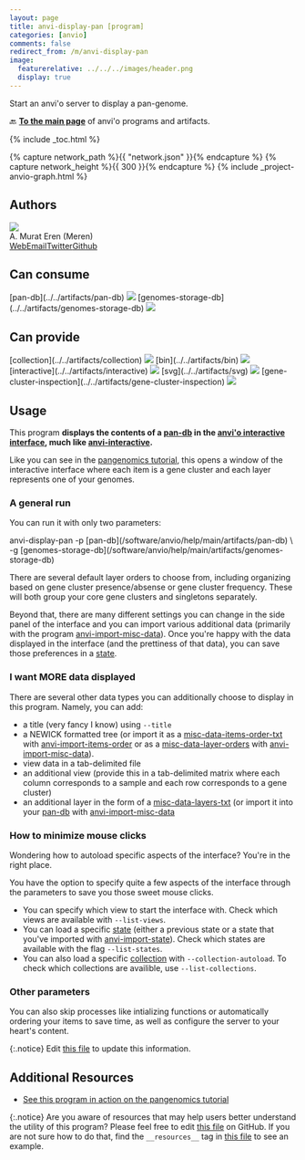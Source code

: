 ```yaml
---
layout: page
title: anvi-display-pan [program]
categories: [anvio]
comments: false
redirect_from: /m/anvi-display-pan
image:
  featurerelative: ../../../images/header.png
  display: true
---
```


Start an anvi&#x27;o server to display a pan-genome.

🔙 **[To the main page](../../)** of anvi'o programs and artifacts.


{% include _toc.html %}
<div id="svg" class="subnetwork"></div>
{% capture network_path %}{{ "network.json" }}{% endcapture %}
{% capture network_height %}{{ 300 }}{% endcapture %}
{% include _project-anvio-graph.html %}


## Authors

<div class="page-author"><div class="page-author-info"><div class="page-person-photo"><img class="page-person-photo-img" src="../../images/authors/meren.jpg" /></div><div class="page-person-info-box"><span class="page-author-name">A. Murat Eren (Meren)</span><div class="page-author-social-box"><a href="http://meren.org" class="person-social" target="_blank"><i class="fa fa-fw fa-home"></i>Web</a><a href="mailto:a.murat.eren@gmail.com" class="person-social" target="_blank"><i class="fa fa-fw fa-envelope-square"></i>Email</a><a href="http://twitter.com/merenbey" class="person-social" target="_blank"><i class="fa fa-fw fa-twitter-square"></i>Twitter</a><a href="http://github.com/meren" class="person-social" target="_blank"><i class="fa fa-fw fa-github"></i>Github</a></div></div></div></div>



## Can consume


<p style="text-align: left" markdown="1"><span class="artifact-r">[pan-db](../../artifacts/pan-db) <img src="../../images/icons/DB.png" class="artifact-icon-mini" /></span> <span class="artifact-r">[genomes-storage-db](../../artifacts/genomes-storage-db) <img src="../../images/icons/DB.png" class="artifact-icon-mini" /></span></p>


## Can provide


<p style="text-align: left" markdown="1"><span class="artifact-p">[collection](../../artifacts/collection) <img src="../../images/icons/COLLECTION.png" class="artifact-icon-mini" /></span> <span class="artifact-p">[bin](../../artifacts/bin) <img src="../../images/icons/BIN.png" class="artifact-icon-mini" /></span> <span class="artifact-p">[interactive](../../artifacts/interactive) <img src="../../images/icons/DISPLAY.png" class="artifact-icon-mini" /></span> <span class="artifact-p">[svg](../../artifacts/svg) <img src="../../images/icons/SVG.png" class="artifact-icon-mini" /></span> <span class="artifact-p">[gene-cluster-inspection](../../artifacts/gene-cluster-inspection) <img src="../../images/icons/DISPLAY.png" class="artifact-icon-mini" /></span></p>


## Usage


This program **displays the contents of a <span class="artifact-n">[pan-db](/software/anvio/help/main/artifacts/pan-db)</span> in the [anvi'o interactive interface](http://merenlab.org/2016/02/27/the-anvio-interactive-interface//#using-the-anvio-interactive-interface), much like <span class="artifact-n">[anvi-interactive](/software/anvio/help/main/programs/anvi-interactive)</span>.**

Like you can see in the [pangenomics tutorial](http://merenlab.org/2016/11/08/pangenomics-v2/#displaying-the-pan-genome), this opens a window of the interactive interface where each item is a gene cluster and each layer represents one of your genomes. 

### A general run 

You can run it with only two parameters: 

<div class="codeblock" markdown="1">
anvi&#45;display&#45;pan &#45;p <span class="artifact&#45;n">[pan&#45;db](/software/anvio/help/main/artifacts/pan&#45;db)</span> \
                 &#45;g <span class="artifact&#45;n">[genomes&#45;storage&#45;db](/software/anvio/help/main/artifacts/genomes&#45;storage&#45;db)</span> 
</div>

There are several default layer orders to choose from, including organizing based on gene cluster presence/absense or gene cluster frequency. These will both group your core gene clusters and singletons separately. 

Beyond that, there are many different settings you can change in the side panel of the interface and you can import various additional data (primarily with the program <span class="artifact-n">[anvi-import-misc-data](/software/anvio/help/main/programs/anvi-import-misc-data)</span>). Once you're happy with the data displayed in the interface (and the prettiness of that data), you can  save those preferences in a <span class="artifact-n">[state](/software/anvio/help/main/artifacts/state)</span>. 

### I want MORE data displayed 

There are several other data types you can additionally choose to display in this program. Namely, you can add:

- a title (very fancy I know) using `--title` 
- a NEWICK formatted tree (or import it as a <span class="artifact-n">[misc-data-items-order-txt](/software/anvio/help/main/artifacts/misc-data-items-order-txt)</span> with <span class="artifact-n">[anvi-import-items-order](/software/anvio/help/main/programs/anvi-import-items-order)</span> or as a <span class="artifact-n">[misc-data-layer-orders](/software/anvio/help/main/artifacts/misc-data-layer-orders)</span> with <span class="artifact-n">[anvi-import-misc-data](/software/anvio/help/main/programs/anvi-import-misc-data)</span>). 
- view data in a tab-delimited file
- an additional view (provide this in a tab-delimited matrix where each column corresponds to a sample and each row corresponds to a gene cluster)
- an additional layer in the form of a <span class="artifact-n">[misc-data-layers-txt](/software/anvio/help/main/artifacts/misc-data-layers-txt)</span> (or import it into your <span class="artifact-n">[pan-db](/software/anvio/help/main/artifacts/pan-db)</span> with <span class="artifact-n">[anvi-import-misc-data](/software/anvio/help/main/programs/anvi-import-misc-data)</span>

### How to minimize mouse clicks 

Wondering how to autoload specific aspects of the interface? You're in the right place. 

You have the option to specify quite a few aspects of the interface through the parameters to save you those sweet mouse clicks. 

- You can specify which view to start the interface with. Check which views are available with `--list-views`. 
- You can load a specific <span class="artifact-n">[state](/software/anvio/help/main/artifacts/state)</span> (either a previous state or a state that you've imported with <span class="artifact-n">[anvi-import-state](/software/anvio/help/main/programs/anvi-import-state)</span>). Check which states are available with the flag `--list-states`. 
- You can also load a specific <span class="artifact-n">[collection](/software/anvio/help/main/artifacts/collection)</span> with `--collection-autoload`. To check which collections are availible, use `--list-collections`. 

### Other parameters 

You can also skip processes like intializing functions or automatically ordering your items to save time, as well as configure the server to your heart's content. 


{:.notice}
Edit [this file](https://github.com/merenlab/anvio/tree/master/anvio/docs/programs/anvi-display-pan.md) to update this information.


## Additional Resources


* [See this program in action on the pangenomics tutorial](http://merenlab.org/2016/11/08/pangenomics-v2/#displaying-the-pan-genome)


{:.notice}
Are you aware of resources that may help users better understand the utility of this program? Please feel free to edit [this file](https://github.com/merenlab/anvio/tree/master/bin/anvi-display-pan) on GitHub. If you are not sure how to do that, find the `__resources__` tag in [this file](https://github.com/merenlab/anvio/blob/master/bin/anvi-interactive) to see an example.
